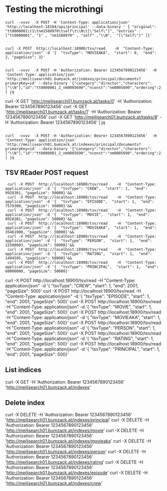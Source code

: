 # Testing the microthingi

```
curl  -vvvv  -X POST -H 'Content-Type: application/json' 'http://localhost:18104/api/principal' --data-binary ' { "original": "tt0000001\t1\tnm1588970\tself\t\\N\t[\"Self\"]", "entries" : ["tt0000001", "1" , "nm1588970" , "self" ,"\\N",  "[\"Self\"]" ]}'
```

  
```

curl -X POST  http://localhost:18900/tsv/read    -H  "Content-Type: application/json" -d '{  "tsvType": "MOVIEAKA",  "start": 0,  "end": 2, "pageSize": 3}'      

```


```

curl  -vvvv  -X POST -H 'Authorization: Bearer 1234567890123456'  -H 'Content-Type: application/json' 'http://meilisearch01.bumzack.at/indexes/principal/documents?primaryKey=id' --data-binary '{"category":"director","characters":["\\N"],"id":"tt0000001_2_nm0005690","nconst":"nm0005690","ordering":2,"tconst":"tt0000001"}'  | jq
```


curl  -X GET 'http://meilisearch01.bumzack.at/tasks/0'      -H 'Authorization: Bearer 1234567890123456' 
curl  -X GET 'http://meilisearch01.bumzack.at/tasks/1'    -H 'Authorization: Bearer 1234567890123456' 
curl  -X GET 'http://meilisearch01.bumzack.at/tasks/8'    -H 'Authorization: Bearer 1234567890123456' | jq 


```

curl  -vvvv  -X POST -H 'Authorization: Bearer 1234567890123456'  -H 'Content-Type: application/json' 'http://meilisearch01.bumzack.at/indexes/principal/documents?primaryKey=id' --data-binary '{"category":"director","characters":["\\N"],"id":"tt0000001_2_nm0005690","nconst":"nm0005690","ordering":2,"tconst":"tt0000001"}'  | jq
```


## TSV REader POST request

```
 curl -X POST  http://localhost:18900/tsv/read    -H  "Content-Type: application/json" -d '{  "tsvType": "CREW",  "start": 1,  "end": 9928301, "pageSize": 50000}'&& 
 curl -X POST  http://localhost:18900/tsv/read    -H  "Content-Type: application/json" -d '{  "tsvType": "EPISODE",  "start": 1,  "end": 7579300, "pageSize": 50000}'&& 
 curl -X POST  http://localhost:18900/tsv/read    -H  "Content-Type: application/json" -d '{  "tsvType": "MOVIE",  "start": 1,  "end": 9928301, "pageSize": 50000}'&& 
 curl -X POST  http://localhost:18900/tsv/read    -H  "Content-Type: application/json" -d '{  "tsvType": "MOVIEAKA",  "start": 1,  "end": 35461900, "pageSize": 50000}'&& 
 curl -X POST  http://localhost:18900/tsv/read    -H  "Content-Type: application/json" -d '{  "tsvType": "PERSON",  "start": 1,  "end": 12508003, "pageSize": 50000}'&& 
 curl -X POST  http://localhost:18900/tsv/read    -H  "Content-Type: application/json" -d '{  "tsvType": "RATING",  "start": 1,  "end": 1494595, "pageSize": 50000}'&& 
 curl -X POST  http://localhost:18900/tsv/read    -H  "Content-Type: application/json" -d '{  "tsvType": "PRINCIPAL",  "start": 1,  "end": 60000000, "pageSize": 50000}'

 ```

curl -X POST  http://localhost:18900/tsv/read    -H  "Content-Type: application/json" -d '{  "tsvType": "CREW",  "start": 1,  "end": 2001, "pageSize": 500}'
curl -X POST  http://localhost:18900/tsv/read    -H  "Content-Type: application/json" -d '{  "tsvType": "EPISODE",  "start": 1,  "end": 2001, "pageSize": 500}'
curl -X POST  http://localhost:18900/tsv/read    -H  "Content-Type: application/json" -d '{  "tsvType": "MOVIE",  "start": 1,  "end": 2001, "pageSize": 500}'
curl -X POST  http://localhost:18900/tsv/read    -H  "Content-Type: application/json" -d '{  "tsvType": "MOVIEAKA",  "start": 1,  "end": 2001, "pageSize": 500}'
curl -X POST  http://localhost:18900/tsv/read    -H  "Content-Type: application/json" -d '{  "tsvType": "PERSON",  "start": 1,  "end": 2001, "pageSize": 500}'
curl -X POST  http://localhost:18900/tsv/read    -H  "Content-Type: application/json" -d '{  "tsvType": "RATING",  "start": 1,  "end": 2001, "pageSize": 500}'
curl -X POST  http://localhost:18900/tsv/read    -H  "Content-Type: application/json" -d '{  "tsvType": "PRINCIPAL",  "start": 1,  "end": 2001, "pageSize": 500}'



## List indices


curl  -X GET   -H 'Authorization: Bearer 1234567890123456'  'http://meilisearch01.bumzack.at/indexes'


## Delete index

curl  -X DELETE   -H 'Authorization: Bearer 1234567890123456'  'http://meilisearch01.bumzack.at/indexes/principal'
curl  -X DELETE   -H 'Authorization: Bearer 1234567890123456'  'http://meilisearch01.bumzack.at/indexes/movie'
curl  -X DELETE   -H 'Authorization: Bearer 1234567890123456'  'http://meilisearch01.bumzack.at/indexes/movieaka'
curl  -X DELETE   -H 'Authorization: Bearer 1234567890123456'  'http://meilisearch01.bumzack.at/indexes/person'
curl  -X DELETE   -H 'Authorization: Bearer 1234567890123456'  'http://meilisearch01.bumzack.at/indexes/rating'
curl  -X DELETE   -H 'Authorization: Bearer 1234567890123456'  'http://meilisearch01.bumzack.at/indexes/episode'
curl  -X DELETE   -H 'Authorization: Bearer 1234567890123456'  'http://meilisearch01.bumzack.at/indexes/crew'


 

 
